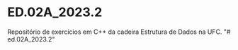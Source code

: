 # ED.02A_2023.2
Repositório de exercícios em C++ da cadeira Estrutura de Dados na UFC.
"# ed.02A_2023.2" 
